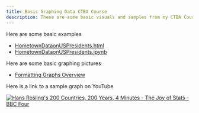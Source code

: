 ```yaml
---
title: Basic Graphing Data CTBA Course
description: These are some basic visuals and samples from my CTBA Course at the College of William and Mary
---
```

Here are some basic examples
- [HometownDataonUSPresidents.html](HometownDataonUSPresidents.html)
- [HometownDataonUSPresidents.ipynb](HometownDataonUSPresidents.ipynb)

Here are some basic graphing pictures
- [Formatting Graphs Overview](https://github.com/EnGinear87/Sample_Graphing_Data)

Here is a link to a sample graph on YouTube

[![Hans Rosling's 200 Countries, 200 Years, 4 Minutes - The Joy of Stats - BBC Four](https://img.youtube.com/vi/jbkSRLYSojo/0.jpg)](https://youtu.be/jbkSRLYSojo?)
